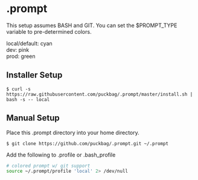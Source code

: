 .prompt
=======

This setup assumes BASH and GIT. You can set the $PROMPT_TYPE variable to
pre-determined colors.

local/default: cyan  
dev: pink  
prod: green  


Installer Setup
---------------

```
$ curl -s https://raw.githubusercontent.com/puckbag/.prompt/master/install.sh | bash -s -- local
```

Manual Setup
------------

Place this .prompt directory into your home directory.

```
$ git clone https://github.com/puckbag/.prompt.git ~/.prompt
```

Add the following to .profile or .bash_profile

```bash
# colored prompt w/ git support
source ~/.prompt/profile 'local' 2> /dev/null
```
